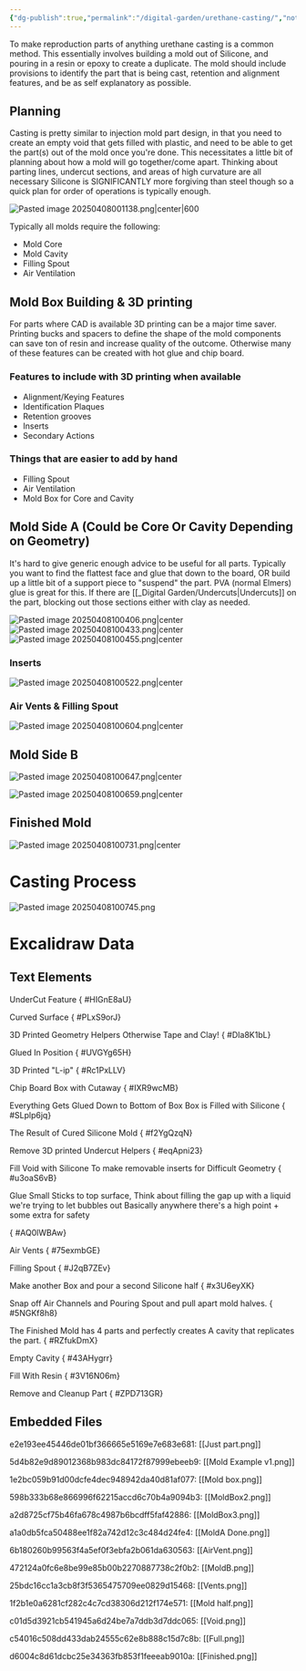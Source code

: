 ```yaml
---
{"dg-publish":true,"permalink":"/digital-garden/urethane-casting/","noteIcon":"1","created":"2025-04-07T21:28:43.139-04:00","updated":"2025-04-08T10:07:47.446-04:00"}
---
```


To make reproduction parts of anything urethane casting is a common method.   This essentially involves building a mold out of Silicone, and pouring in a resin or epoxy to create a duplicate. The mold should include provisions to identify the part that is being cast, retention and alignment features, and be as self explanatory as possible. 
## Planning
Casting is pretty similar to injection mold part design, in that you need to create an empty void that gets filled with plastic, and need to be able to get the part(s) out of the mold once you're done. This necessitates a little bit of planning about how a mold will go together/come apart. 
Thinking about parting lines, undercut sections, and areas of high curvature are all necessary 
Silicone is SIGNIFICANTLY more forgiving than steel though so a quick plan for order of operations is typically enough.


![Pasted image 20250408001138.png|center|600](/img/user/Images/Pasted%20image%2020250408001138.png)

Typically all molds require the following:
- Mold Core
- Mold Cavity
- Filling Spout
- Air Ventilation 
## Mold Box Building & 3D printing 
For parts where CAD is available 3D printing can be a major time saver.  Printing bucks and spacers to define the shape of the mold components can save ton of resin and increase quality of the outcome. Otherwise many of these features can be created with hot glue and chip board. 
### Features to include with 3D printing when available
- Alignment/Keying Features
- Identification Plaques
- Retention grooves
- Inserts
- Secondary Actions 
### Things that are easier to add by hand
- Filling Spout
- Air Ventilation
- Mold Box for Core and Cavity
## Mold Side A (Could be Core Or Cavity Depending on Geometry)
It's hard to give generic enough advice to be useful for all parts. Typically you want to find the flattest face and glue that down to the board, OR build up a little bit of a support piece to "suspend" the part.  PVA (normal Elmers) glue is great for this.  If there are [[_Digital Garden/Undercuts\|Undercuts]] on the part, blocking out those sections either with clay as needed.

![Pasted image 20250408100406.png|center](/img/user/Images/Pasted%20image%2020250408100406.png)
![Pasted image 20250408100433.png|center](/img/user/Images/Pasted%20image%2020250408100433.png)
![Pasted image 20250408100455.png|center](/img/user/Images/Pasted%20image%2020250408100455.png)

### Inserts
![Pasted image 20250408100522.png|center](/img/user/Images/Pasted%20image%2020250408100522.png)

### Air  Vents & Filling Spout
![Pasted image 20250408100604.png|center](/img/user/Images/Pasted%20image%2020250408100604.png)
## Mold Side B
![Pasted image 20250408100647.png|center](/img/user/Images/Pasted%20image%2020250408100647.png)

![Pasted image 20250408100659.png|center](/img/user/Images/Pasted%20image%2020250408100659.png)
## Finished Mold
![Pasted image 20250408100731.png|center](/img/user/Images/Pasted%20image%2020250408100731.png)

# Casting Process

![Pasted image 20250408100745.png](/img/user/Images/Pasted%20image%2020250408100745.png)
# Excalidraw Data

## Text Elements
UnderCut Feature
{ #HIGnE8aU}


Curved Surface
{ #PLxS9orJ}


3D Printed Geometry Helpers
Otherwise Tape and Clay! 
{ #DIa8K1bL}


Glued In Position
{ #UVGYg65H}


3D Printed "L-ip"
{ #Rc1PxLLV}


Chip Board Box with Cutaway
{ #IXR9wcMB}


Everything Gets Glued 
Down to Bottom of Box
Box is Filled with Silicone
{ #SLplp6jq}


The Result of Cured Silicone Mold
{ #f2YgQzqN}


Remove 3D printed Undercut Helpers
{ #eqApni23}


Fill Void with Silicone
To make removable inserts for 
Difficult Geometry
{ #u3oaS6vB}


Glue Small Sticks to top surface,
Think about filling the gap up with a liquid
we're trying to let bubbles out 
Basically anywhere there's a 
high point + some extra for safety

{ #AQ0lWBAw}


Air Vents
{ #75exmbGE}


Filling Spout
{ #J2qB7ZEv}


Make another Box and pour a second Silicone half 
{ #x3U6eyXK}


Snap off Air Channels and Pouring Spout
and pull apart mold halves.
{ #5NGKf8h8}


The Finished Mold has 4 parts and perfectly creates
A cavity that replicates the part. 
{ #RZfukDmX}


Empty Cavity
{ #43AHygrr}


Fill With Resin
{ #3V16N06m}


Remove and Cleanup Part
{ #ZPD713GR}


## Embedded Files
e2e193ee45446de01bf366665e5169e7e683e681: [[Just part.png]]

5d4b82e9d89012368b983dc84172f87999ebeeb9: [[Mold Example v1.png]]

1e2bc059b91d00dcfe4dec948942da40d81af077: [[Mold box.png]]

598b333b68e866996f62215accd6c70b4a9094b3: [[MoldBox2.png]]

a2d8725cf75b46fa678c4987b6bcdff5faf42886: [[MoldBox3.png]]

a1a0db5fca50488ee1f82a742d12c3c484d24fe4: [[MoldA Done.png]]

6b180260b99563f4a5ef0f3ebfa2b061da630563: [[AirVent.png]]

472124a0fc6e8be99e85b00b2270887738c2f0b2: [[MoldB.png]]

25bdc16cc1a3cb8f3f5365475709ee0829d15468: [[Vents.png]]

1f2b1e0a6281cf282c4c7cd38306d212f174e571: [[Mold half.png]]

c01d5d3921cb541945a6d24be7a7ddb3d7ddc065: [[Void.png]]

c54016c508dd433dab24555c62e8b888c15d7c8b: [[Full.png]]

d6004c8d61dcbc25e34363fb853f1feeeab9010a: [[Finished.png]]

